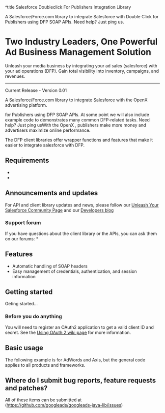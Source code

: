 ^title Salesforce Doubleclick For Publishers Integration Library

A Salesforce/Force.com library to integrate Salesforce with Double Click for Publishers using DFP SOAP APIs. Need help? Just ping us.


Two Industry Leaders, One Powerful Ad Business Management Solution
==================================================================

Unleash your media business by integrating your ad sales (salesforce) with your ad operations (DFP). Gain total visibility into inventory, campaigns, and revenues.

---
Current Release - Version 0.01

A Salesforce/Force.com library to integrate Salesforce with the OpenX advertising platform. 

for Publishers using DFP SOAP APIs. At some point we will also include example code to demonstrates many common DFP-related tasks. Need help? Just ping usWith the OpenX , publishers make more money and advertisers maximize online performance.

The DFP client libraries offer wrapper functions and features that make it easier to integrate salesforce with DFP.


## Requirements

  * 
  * 

## Announcements and updates

For API and client library updates and news, please follow our [Unleash Your Salesforce Community Page](https://success.salesforce.com/_ui/core/chatter/groups/GroupProfilePage?g=0F9300000001oYD) and our [ Developers blog](http://googleadsdeveloper.blogspot.com/) 

### Support forum

If you have questions about the client library or the APIs, you can ask them on our forums:
  * 


## Features

  * Automatic handling of SOAP headers
  * Easy management of credentials, authentication, and session information


## Getting started

Geting started...

### Before you do anything

You will need to register an OAuth2 application to get a valid client ID and secret. See the [Using OAuth 2 wiki page](https://github.com/googleads/googleads-java-lib/wiki/Using-OAuth-2.0) for more information.


## Basic usage

The following example is for AdWords and Axis, but the general code applies
to all products and frameworks.


## Where do I submit bug reports, feature requests and patches?

All of these items can be submitted at (https://github.com/googleads/googleads-java-lib/issues)
